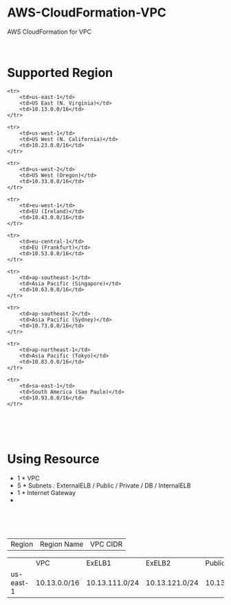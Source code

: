 # AWS-CloudFormation-VPC
AWS CloudFormation for VPC

<br>

# Supported Region

<table>
    <tr>
        <td>Region</td>
        <td>Region Name</td>
        <td>VPC CIDR</td>
    </tr>

    <tr>
        <td>us-east-1</td>
        <td>US East (N. Virginia)</td>
        <td>10.13.0.0/16</td>
    </tr>
    
    <tr>
        <td>us-west-1</td>
        <td>US West (N. California)</td>
        <td>10.23.0.0/16</td>
    </tr>
    
    <tr>
        <td>us-west-2</td>
        <td>US West (Oregon)</td>
        <td>10.33.0.0/16</td>
    </tr>
    
    <tr>
        <td>eu-west-1</td>
        <td>EU (Ireland)</td>
        <td>10.43.0.0/16</td>
    </tr>
    
    <tr>
        <td>eu-central-1</td>
        <td>EU (Frankfurt)</td>
        <td>10.53.0.0/16</td>
    </tr>
    
    <tr>
        <td>ap-southeast-1</td>
        <td>Asia Pacific (Singapore)</td>
        <td>10.63.0.0/16</td>
    </tr>
    
    <tr>
        <td>ap-southeast-2</td>
        <td>Asia Pacific (Sydney)</td>
        <td>10.73.0.0/16</td>
    </tr>
    
    <tr>
        <td>ap-northeast-1</td>
        <td>Asia Pacific (Tokyo)</td>
        <td>10.83.0.0/16</td>
    </tr>
    
    <tr>
        <td>sa-east-1</td>
        <td>South America (Sao Paulo)</td>
        <td>10.93.0.0/16</td>
    </tr>

<br>
<br>
<br>



# Using Resource
+ 1 * VPC
+ 5 * Subnets : ExternalELB / Public / Private / DB / InternalELB
+ 1 * Internet Gateway
+ 

<br>
<br>
<br>




<table>
    <tr>
        <td> </td> 
        <td>VPC</td>
        <td>ExELB1</td>
        <td>ExELB2</td>
        <td>Public1</td>
        <td>Public2</td>
        <td>Private1</td>
        <td>Private2</td>
        <td>Database1</td>
        <td>Database2</td>
        <td>InELB1</td>
        <td>InELB2</td>
    </tr>
    <tr>
        <td>us-east-1</td>
        <td>10.13.0.0/16</td>
        <td>10.13.111.0/24</td>
        <td>10.13.121.0/24</td>
        <td>10.13.112.0/24</td>
        <td>10.13.122.0/24</td>
        <td>10.13.213.0/24</td>
        <td>10.13.223.0/24</td>
        <td>10.13.214.0/24</td>
        <td>10.13.224.0/24</td>
        <td>10.13.215/24</td>
        <td>10.13.225/24</td>
    </tr>
</table>
